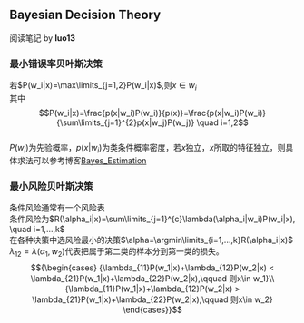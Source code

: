 ## Bayesian Decision Theory
阅读笔记 by **luo13**

### 最小错误率贝叶斯决策
若$P(w_i|x)=\max\limits_{j=1,2}P(w_i|x)$,则$x\in w_i$  
其中  
$$P(w_i|x)=\frac{p(x|w_i)P(w_i)}{p(x)}=\frac{p(x|w_i)P(w_i)}{\sum\limits_{j=1}^{2}p(x|w_j)P(w_j)} \quad i=1,2$$  
$P(w_i)$为先验概率，${p(x|w_i)}$为类条件概率密度，若$x$独立，$x$所取的特征独立，则具体求法可以参考博客[Bayes_Estimation](.\Bayes_Estimation.md)

### 最小风险贝叶斯决策
条件风险通常有一个风险表  
条件风险为$R(\alpha_i|x)=\sum\limits_{j=1}^{c}\lambda(\alpha_i|w_i)P(w_i|x), \quad i=1,...,k$  
在各种决策中选风险最小的决策$\alpha=\argmin\limits_{i=1,...,k}R(\alpha_i|x)$  
$\lambda_{12}=\lambda(\alpha_1,w_2)$代表把属于第二类的样本分到第一类的损失。  
$${\begin{cases}
{\lambda_{11}P(w_1|x)+\lambda_{12}P(w_2|x) < \lambda_{21}P(w_1|x)+\lambda_{22}P(w_2|x),\qquad 则x\in w_1}\\
{\lambda_{11}P(w_1|x)+\lambda_{12}P(w_2|x) > \lambda_{21}P(w_1|x)+\lambda_{22}P(w_2|x),\qquad 则x\in w_2}
\end{cases}}$$
